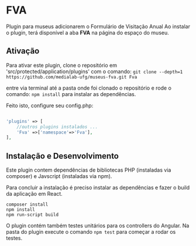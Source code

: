 # FVA
Plugin para museus adicionarem o Formulário de Visitação Anual
Ao instalar o plugin, terá disponível a aba **FVA**
na página do espaço do museu.

## Ativação

Para ativar este plugin, clone o repositório em 'src/protected/application/plugins' com o comando:
`git clone --depth=1 https://github.com/medialab-ufg/museus-fva.git Fva`

entre via terminal até a pasta onde foi clonado o repositório e rode o comando:
`npm install`
para instalar as dependências.

Feito isto, configure seu config.php:

```PHP

'plugins' => [
    //outros plugins instalados ...
    'Fva' =>['namespace'=>'Fva'],
],

```
## Instalação e Desenvolvimento

Este plugin contem dependências de bibliotecas PHP (instaladas via composer) e Javscript (instaladas via npm).

Para concluir a instalação é preciso instalar as dependências e fazer o build da aplicação em React.

```
composer install
npm install
npm run-script build
```

O plugin contém também testes unitários para os controllers do Angular. 
Na pasta do plugin execute o comando `npm test` para começar a rodar os testes.
